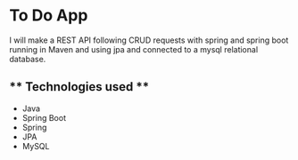 # To Do App
I will make a REST API following CRUD requests with spring and spring boot running in Maven and using jpa and connected to a mysql relational database.
## ** Technologies used **
-  Java
-  Spring Boot
-  Spring
- JPA
- MySQL